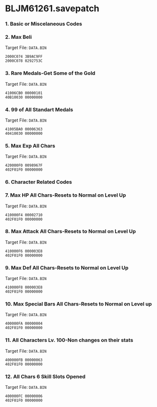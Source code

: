 # BLJM61261.savepatch

### 1. Basic or Miscelaneous Codes
### 2. Max Beli

Target File: `DATA.BIN`

```
2000C074 3B9AC9FF
2000C078 0292753C
```

### 3. Rare Medals-Get Some of the Gold

Target File: `DATA.BIN`

```
41006CB0 00000101
40B10030 00000000
```

### 4. 99 of All Standart Medals

Target File: `DATA.BIN`

```
41005BA0 00006363
40410030 00000000
```

### 5. Max Exp All Chars

Target File: `DATA.BIN`

```
420000F0 0098967F
402F01F0 00000000
```

### 6. Character Related Codes
### 7. Max HP All Chars-Resets to Normal on Level Up

Target File: `DATA.BIN`

```
410000F4 00002710
402F01F0 00000000
```

### 8. Max Attack All Chars-Resets to Normal on Level Up

Target File: `DATA.BIN`

```
410000F6 000003E8
402F01F0 00000000
```

### 9. Max Def All Chars-Resets to Normal on Level Up

Target File: `DATA.BIN`

```
410000F8 000003E8
402F01F0 00000000
```

### 10. Max Special Bars All Chars-Resets to Normal on Level up

Target File: `DATA.BIN`

```
400000FA 00000004
402F01F0 00000000
```

### 11. All Characters Lv. 100-Non changes on their stats

Target File: `DATA.BIN`

```
400000FB 00000063
402F01F0 00000000
```

### 12. All Chars 6 Skill Slots Opened

Target File: `DATA.BIN`

```
400000FC 00000006
402F01F0 00000000
```

